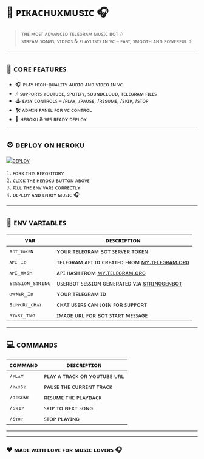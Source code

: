 # 🎵 ᴘɪᴋᴀᴄʜᴜxᴍᴜsɪᴄ 🎧

> ᴛʜᴇ ᴍᴏꜱᴛ ᴀᴅᴠᴀɴᴄᴇᴅ ᴛᴇʟᴇɢʀᴀᴍ ᴍᴜꜱɪᴄ ʙᴏᴛ 🎶  
> ꜱᴛʀᴇᴀᴍ ꜱᴏɴɢꜱ, ᴠɪᴅᴇᴏꜱ & ᴘʟᴀʏʟɪꜱᴛꜱ ɪɴ ᴠᴄ – ꜰᴀꜱᴛ, ꜱᴍᴏᴏᴛʜ ᴀɴᴅ ᴘᴏᴡᴇʀꜰᴜʟ ⚡  

---

## 🪩 ᴄᴏʀᴇ ꜰᴇᴀᴛᴜʀᴇꜱ
- 🎧 ᴘʟᴀʏ ʜɪɢʜ-ǫᴜᴀʟɪᴛʏ ᴀᴜᴅɪᴏ ᴀɴᴅ ᴠɪᴅᴇᴏ ɪɴ ᴠᴄ  
- 🎶 ꜱᴜᴘᴘᴏʀᴛꜱ ʏᴏᴜᴛᴜʙᴇ, ꜱᴘᴏᴛɪꜰʏ, ꜱᴏᴜɴᴅᴄʟᴏᴜᴅ, ᴛᴇʟᴇɢʀᴀᴍ ꜰɪʟᴇꜱ  
- 🕹️ ᴇᴀꜱʏ ᴄᴏɴᴛʀᴏʟꜱ – /ᴘʟᴀʏ, /ᴘᴀᴜsᴇ, /ʀᴇsᴜᴍᴇ, /sᴋɪᴘ, /sᴛᴏᴘ  
- 🛠️ ᴀᴅᴍɪɴ ᴘᴀɴᴇʟ ꜰᴏʀ ᴠᴄ ᴄᴏɴᴛʀᴏʟ  
- 🧩 ʜᴇʀᴏᴋᴜ & ᴠᴘꜱ ʀᴇᴀᴅʏ ᴅᴇᴘʟᴏʏ  

---

## ⚙️ ᴅᴇᴘʟᴏʏ ᴏɴ ʜᴇʀᴏᴋᴜ

[![ᴅᴇᴘʟᴏʏ](ʜᴛᴛᴘs://ᴡᴡᴡ.ʜᴇʀᴏᴋᴜᴄᴅɴ.ᴄᴏᴍ/ᴅᴇᴘʟᴏʏ/ʙᴜᴛᴛᴏɴ.sᴠɢ)](ʜᴛᴛᴘs://ʜᴇʀᴏᴋᴜ.ᴄᴏᴍ/ᴅᴇᴘʟᴏʏ)

𝟷. ꜰᴏʀᴋ ᴛʜɪꜱ ʀᴇᴘᴏꜱɪᴛᴏʀʏ  
𝟸. ᴄʟɪᴄᴋ ᴛʜᴇ ʜᴇʀᴏᴋᴜ ʙᴜᴛᴛᴏɴ ᴀʙᴏᴠᴇ  
𝟹. ꜰɪʟʟ ᴛʜᴇ ᴇɴᴠ ᴠᴀʀꜱ ᴄᴏʀʀᴇᴄᴛʟʏ  
𝟺. ᴅᴇᴘʟᴏʏ ᴀɴᴅ ᴇɴᴊᴏʏ ᴍᴜꜱɪᴄ 🎧  

---

## 🧩 ᴇɴᴠ ᴠᴀʀɪᴀʙʟᴇꜱ

| ᴠᴀʀ | ᴅᴇꜱᴄʀɪᴘᴛɪᴏɴ |
|------|---------------|
| `ʙᴏᴛ_ᴛᴏᴋᴇɴ` | ʏᴏᴜʀ ᴛᴇʟᴇɢʀᴀᴍ ʙᴏᴛ ꜱᴇʀᴠᴇʀ ᴛᴏᴋᴇɴ |
| `ᴀᴘɪ_ɪᴅ` | ᴛᴇʟᴇɢʀᴀᴍ ᴀᴘɪ ɪᴅ ᴄʀᴇᴀᴛᴇᴅ ꜰʀᴏᴍ [ᴍʏ.ᴛᴇʟᴇɢʀᴀᴍ.ᴏʀɢ](ʜᴛᴛᴘs://ᴍʏ.ᴛᴇʟᴇɢʀᴀᴍ.ᴏʀɢ) |
| `ᴀᴘɪ_ʜᴀsʜ` | ᴀᴘɪ ʜᴀꜱʜ ꜰʀᴏᴍ [ᴍʏ.ᴛᴇʟᴇɢʀᴀᴍ.ᴏʀɢ](ʜᴛᴛᴘs://ᴍʏ.ᴛᴇʟᴇɢʀᴀᴍ.ᴏʀɢ) |
| `sᴇssɪᴏɴ_sᴛʀɪɴɢ` | ᴜꜱᴇʀʙᴏᴛ ꜱᴇꜱꜱɪᴏɴ ɢᴇɴᴇʀᴀᴛᴇᴅ ᴠɪᴀ [sᴛʀɪɴɢɢᴇɴʙᴏᴛ](ʜᴛᴛᴘs://ᴛ.ᴍᴇ/sᴛʀɪɴɢɢᴇɴʙᴏᴛ) |
| `ᴏᴡɴᴇʀ_ɪᴅ` | ʏᴏᴜʀ ᴛᴇʟᴇɢʀᴀᴍ ɪᴅ |
| `sᴜᴘᴘᴏʀᴛ_ᴄʜᴀᴛ` | ᴄʜᴀᴛ ᴜꜱᴇʀꜱ ᴄᴀɴ ᴊᴏɪɴ ꜰᴏʀ ꜱᴜᴘᴘᴏʀᴛ |
| `sᴛᴀʀᴛ_ɪᴍɢ` | ɪᴍᴀɢᴇ ᴜʀʟ ꜰᴏʀ ʙᴏᴛ ꜱᴛᴀʀᴛ ᴍᴇꜱꜱᴀɢᴇ |

---

## 💻 ᴄᴏᴍᴍᴀɴᴅꜱ

| ᴄᴏᴍᴍᴀɴᴅ | ᴅᴇꜱᴄʀɪᴘᴛɪᴏɴ |
|-----------|---------------|
| `/ᴘʟᴀʏ` | ᴘʟᴀʏ ᴀ ᴛʀᴀᴄᴋ ᴏʀ ʏᴏᴜᴛᴜʙᴇ ᴜʀʟ |
| `/ᴘᴀᴜsᴇ` | ᴘᴀᴜꜱᴇ ᴛʜᴇ ᴄᴜʀʀᴇɴᴛ ᴛʀᴀᴄᴋ |
| `/ʀᴇsᴜᴍᴇ` | ʀᴇꜱᴜᴍᴇ ᴛʜᴇ ᴘʟᴀʏʙᴀᴄᴋ |
| `/sᴋɪᴘ` | ꜱᴋɪᴘ ᴛᴏ ɴᴇxᴛ ꜱᴏɴɢ |
| `/sᴛᴏᴘ` | ꜱᴛᴏᴘ ᴘʟᴀʏɪɴɢ |

---
---

### ❤️ ᴍᴀᴅᴇ ᴡɪᴛʜ ʟᴏᴠᴇ ꜰᴏʀ ᴍᴜꜱɪᴄ ʟᴏᴠᴇʀꜱ 🎧
